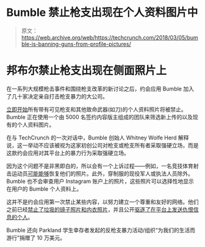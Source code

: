 # Bumble 禁止枪支出现在个人资料图片中

> 原文：<https://web.archive.org/web/https://techcrunch.com/2018/03/05/bumble-is-banning-guns-from-profile-pictures/>

# 邦布尔禁止枪支出现在侧面照片上

在一系列大规模枪击事件和围绕枪支改革的新讨论之后，约会应用 Bumble 加入了几十家决定亲自打击枪支暴力的大公司。

[立即开始](https://web.archive.org/web/20230328203127/http://thebeehive.bumble.com/bumbleblog/bumble-bans-guns)所有带有可见枪支和其他致命武器(如刀)的个人资料照片将被禁止。Bumble 正在使用一个由 5000 名签约内容版主组成的团队来筛选新上传的以及现有的个人资料图片。

在与 TechCrunch 的一次对话中，Bumble 创始人 Whitney Wolfe Herd 解释说，这一举动不应该被视为这家初创公司对枪支或枪支所有者采取强硬立场，而是这款约会应用对其平台上的暴力行为采取强硬立场。

因为这个问题不是非黑即白的，所以会有一个上诉过程——例如，一名竞技体育射击运动员[可能能够](https://web.archive.org/web/20230328203127/https://www.nytimes.com/2018/03/05/business/bumble-dating-app-gun-images.html)恢复他们的照片。此外，穿制服的现役军人或执法人员除外。Bumble 也不会审查用户 Instagram 账户上的照片，这些照片可以选择性地显示在用户的 Bumble 个人资料上。

这并不是约会应用第一次禁止某些内容，以努力建立一个尊重和友好的网络。他们之前已经[禁止了垃圾的镜子照片和内衣照片](https://web.archive.org/web/20230328203127/https://techcrunch.com/2016/10/07/bumble-bans-mirror-selfies-and-other-dumb-photos-from-users-profiles/)，并且公开[驱逐了在平台上发送仇恨信息的个人](https://web.archive.org/web/20230328203127/http://thebeehive.bumble.com/bumbleblog/an-open-letter-to-connor)。

Bumble 还向 Parkland 学生幸存者发起的反枪支暴力活动/组织“为我们的生活而游行”捐赠了 10 万美元。
